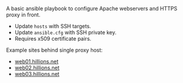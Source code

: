 A basic ansible playbook to configure Apache webservers and HTTPS proxy in front. 
* Update ``hosts`` with SSH targets.
* Update ``ansible.cfg`` with SSH private key.
* Requires x509 certificate pairs.

Example sites behind single proxy host:
* [web01.hillions.net](https://web01.hillions.net)
* [web02.hillions.net](https://web02.hillions.net)
* [web03.hillions.net](https://web03.hillions.net)
